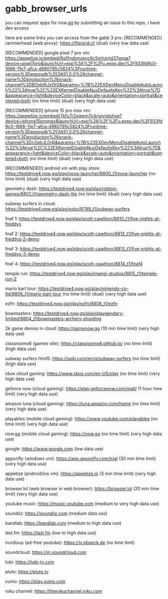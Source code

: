 # gabb_browser_urls
you can request apps for now.gg by submitting an issue to this repo, i have dev access

here are some links you can access from the gabb 3 pro:
[RECOMMENDED] rammerhead (web proxy): https://flipgrid.cf (dual) (very low data use)

[RECOMMENDED] google pixel 7 pro vm: https://appetize.io/embed/6q5hgbmupyc6c5mhznjd37goga?device=pixel7pro&launchUrl=exp%3A%2F%2Fu.expo.dev%2F933fd9c0-1666-11e7-afca-d980795c5824%3Fruntime-version%3Dexposdk%253A51.0.0%26channel-name%3Dproduction%26snack-channel%3DBOxb9UzOtG&params=%7B%22EXDevMenuDisableAutoLaunch%22%3Atrue%2C%22EXKernelDisableNuxDefaultsKey%22%3Atrue%7D&appearance=light&deviceColor=black&scale=auto&orientation=portrait&centered=both (no time limit) (dual) (very high data use)

[RECOMMENDED] iphone 15 pro max vm: https://appetize.io/embed/7kfu7r2ugwm7c4risjyigiuhve?device=iphone15promax&launchUrl=exp%3A%2F%2Fu.expo.dev%2F933fd9c0-1666-11e7-afca-d980795c5824%3Fruntime-version%3Dexposdk%253A51.0.0%26channel-name%3Dproduction%26snack-channel%3Dn2qbJL0i4j&params=%7B%22EXDevMenuDisableAutoLaunch%22%3Atrue%2C%22EXKernelDisableNuxDefaultsKey%22%3Atrue%7D&appearance=light&deviceColor=black&scale=auto&orientation=portrait&centered=both (no time limit) (dual) (very high data use)

[RECOMMENDED] android vm with play store: https://testdrive4.now.gg/play/nova-launcher/8800_t1/nova-launcher (no time limit) (dual) (very high data use)

geometry dash: https://testdrive4.now.gg/play/robtop-games/8807_t1/geometry-dash-lite (no time limit) (dual) (very high data use)

subway surfers in cloud: https://testdrive4.now.gg/play/sybo/8799_t1/subway-surfers

fnaf 1: https://testdrive4.now.gg/play/scott-cawthon/8810_t1/five-nights-at-freddys

fnaf 2: https://testdrive4.now.gg/play/scott-cawthon/8812_t1/five-nights-at-freddys-2-demo

fnaf 3: https://testdrive4.now.gg/play/scott-cawthon/8813_t1/five-nights-at-freddys-3-demo

fnaf 4: https://testdrive4.now.gg/play/scott-cawthon/8814_t1/fnaf4

temple run: https://testdrive4.now.gg/play/imangi-studios/8815_t1/temple-run-2

mario kart tour: https://testdrive4.now.gg/play/nintendo-co-ltd/8806_t1/mario-kart-tour (no time limit) (dual) (very high data use)

ezfn: https://testdrive4.now.gg/play/ezfn/8808_t1/ezfn

bowmasters: https://testdrive4.now.gg/play/playgendary-limited/8804_t1/bowmasters-archery-shooting

2k game demos in cloud: https://gamenow.gg (10 min time limit) (very high data use)

classroomx6 (games site): https://classroomx6.github.io/ (no time limit) (high data use)

subway surfers html5: https://poki.com/en/g/subway-surfers (no time limit) (high data use)

xbox cloud gaming: https://www.xbox.com/en-US/play (no time limit) (very high data use)

geforce now (cloud gaming): https://play.geforcenow.com/mall/ (1 hour time limit) (very high data use)

amazon luna (cloud gaming): https://luna.amazon.com/home (no time limit) (very high data use)

playables (mobile cloud gaming): https://www.youtube.com/playables (no time limit) (very high data use)

now.gg (mobile cloud gaming): https://now.gg (no time limit) (very high data use)

google: https://www.google.com (low data use)

apponfly (windows vm): https://app.apponfly.com/trial (30 min time limit) (very high data use)

appetize (android/ios vm): https://appetize.io (3 min time limit) (very high data use)

browser.lol (web browser in web browser): https://browser.lol (20 min time limit) (very high data use)

youtube music: https://music.youtube.com (medium to very high data use)

soundiiz: https://soundiiz.com (medium data use)

bandlab: https://bandlab.com (medium to high data use)

last.fm: https://last.fm (low to high data use)

invidious (ad-free youtube): https://iv.nboeck.de (no time limit)

soundcloud: https://m.soundcloud.com

tubi: https://tubi-tv.com

pluto: https://pluto.tv

xumo: https://play.xumo.com

roku channel: https://therokuchannel.roku.com
